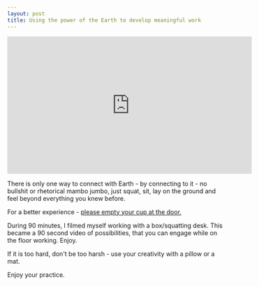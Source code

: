 ```yaml
---
layout: post
title: Using the power of the Earth to develop meaningful work 
---
```


<iframe width="560" height="315" src="https://www.youtube.com/embed/vm5vN_TiqDU" frameborder="0" allowfullscreen></iframe>

There is only one way to connect with Earth - by connecting to it - no bullshit or rhetorical mambo jumbo, just squat, sit, lay on the ground and feel beyond everything you knew before.

For a better experience - [please empty your cup at the door.](http://truecenterpublishing.com/zenstory/emptycup.html)

During 90 minutes, I filmed myself working with a box/squatting desk. This became a 90 second video of possibilities, that you can engage while on the floor working. Enjoy.     

If it is too hard, don't be too harsh - use your creativity with a pillow or a mat.

Enjoy your practice. 